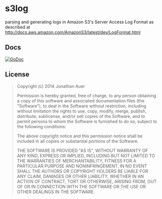 # s3log
parsing and generating logs in Amazon S3's Server Access Log Format 
as described at http://docs.aws.amazon.com/AmazonS3/latest/dev/LogFormat.html

## Docs
[![GoDoc](https://godoc.org/github.com/jda/s3log?status.png)](https://godoc.org/github.com/jda/s3log)

## License
> Copyright (c) 2014 Jonathan Auer
> 
> Permission is hereby granted, free of charge, to any person obtaining a copy
> of this software and associated documentation files (the "Software"), to
> deal in the Software without restriction, including without limitation the
> rights to use, copy, modify, merge, publish, distribute, sublicense, and/or
> sell copies of the Software, and to permit persons to whom the Software is
> furnished to do so, subject to the following conditions:
> 
> The above copyright notice and this permission notice shall be included in
> all copies or substantial portions of the Software.
> 
> THE SOFTWARE IS PROVIDED "AS IS", WITHOUT WARRANTY OF ANY KIND, EXPRESS OR
> IMPLIED, INCLUDING BUT NOT LIMITED TO THE WARRANTIES OF MERCHANTABILITY,
> FITNESS FOR A PARTICULAR PURPOSE AND NONINFRINGEMENT. IN NO EVENT SHALL THE
> AUTHORS OR COPYRIGHT HOLDERS BE LIABLE FOR ANY CLAIM, DAMAGES OR OTHER
> LIABILITY, WHETHER IN AN ACTION OF CONTRACT, TORT OR OTHERWISE, ARISING
> FROM, OUT OF OR IN CONNECTION WITH THE SOFTWARE OR THE USE OR OTHER DEALINGS
> IN THE SOFTWARE.